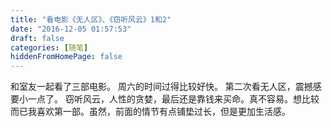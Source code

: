 ```yaml
---
title: "看电影《无人区》、《窃听风云》1和2"
date: "2016-12-05 01:57:53"
draft: false
categories: [随笔]
hiddenFromHomePage: false
---
```

和室友一起看了三部电影。 周六的时间过得比较好快。
第二次看无人区，震撼感要小一点了。
窃听风云，人性的贪婪，最后还是靠钱来买命。真不容易。想比较而已我喜欢第一部。虽然，前面的情节有点铺垫过长，但是更加生活感。
